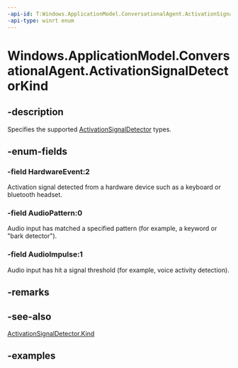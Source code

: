 ```yaml
---
-api-id: T:Windows.ApplicationModel.ConversationalAgent.ActivationSignalDetectorKind
-api-type: winrt enum
---
```


<!-- Enumeration syntax.
public enum ActivationSignalDetectorKind : int 
-->

# Windows.ApplicationModel.ConversationalAgent.ActivationSignalDetectorKind

## -description

Specifies the supported [ActivationSignalDetector](activationsignaldetector.md) types.

## -enum-fields

### -field HardwareEvent:2

Activation signal detected from a hardware device such as a keyboard or bluetooth headset.

### -field AudioPattern:0

Audio input has matched a specified pattern (for example, a keyword or "bark detector").

### -field AudioImpulse:1

Audio input has hit a signal threshold (for example, voice activity detection).

## -remarks

## -see-also

[ActivationSignalDetector.Kind](activationsignaldetector_kind.md)

## -examples
